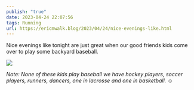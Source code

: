```yaml
---
publish: "true"
date: 2023-04-24 22:07:56
tags: Running
url: https://ericmwalk.blog/2023/04/24/nice-evenings-like.html
---
```


Nice evenings like tonight are just great when our good friends kids come over to play some backyard baseball.

![](https://ericmwalk.blog/uploads/2023/9ba4af9b46.jpg)

*Note: None of these kids play baseball we have hockey players, soccer players, runners, dancers, one in lacrosse and one in basketball.* ☺️
